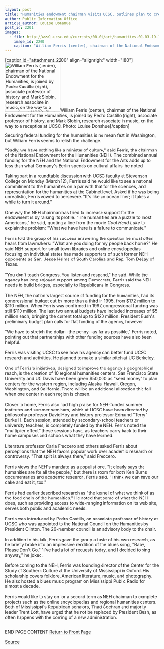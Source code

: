 ```yaml
---
layout: post
title: "Humanities endowment chairman visits UCSC, outlines plan to create regional centers"
author: Public Information Office
article_author: Louise Donahue
post_id: 2201
images:
  - file: http://www1.ucsc.edu/currents/00-01/art/humanities.01-03-19.180.jpg
    image_id: 2200
    caption: "William Ferris (center), chairman of the National Endowment for the Humanities, is joined by Pedro Castillo (right), associate professor of history, and Mark Slobin, research associate in music, on the way to a reception at UCSC. Photo: Louise Donahue"
---
```


[caption id="attachment_2200" align="alignright" width="180"]<a href="http://dev-ucsc-news.pantheonsite.io/wp-content/uploads/2001/03/humanities.01-03-19.180.jpg"><img class="size-full wp-image-2200" src="http://dev-ucsc-news.pantheonsite.io/wp-content/uploads/2001/03/humanities.01-03-19.180.jpg" alt="William Ferris (center), chairman of the National Endowment for the Humanities, is joined by Pedro Castillo (right), associate professor of history, and Mark Slobin, research associate in music, on the way to a reception at UCSC. Photo: Louise Donahue" width="180" height="162" /></a>William Ferris (center), chairman of the National Endowment for the Humanities, is joined by Pedro Castillo (right), associate professor of history, and Mark Slobin, research associate in music, on the way to a reception at UCSC. Photo: Louise Donahue[/caption]
<p>
  Securing federal funding for the humanities is no mean feat in Washington, but William Ferris seems to relish the challenge.
</p>"Sadly, we have nothing like a minister of culture," said Ferris, the chairman of the National Endowment for the Humanities (NEH). The combined annual funding for the NEH and the National Endowment for the Arts adds up to less than what Germany's Berlin spends on cultural affairs, he noted.<br>
<br>
Taking part in a roundtable discussion with UCSC faculty at Stevenson College on Monday (March 12), Ferris said he would like to see a national commitment to the humanities on a par with that for the sciences, and representation for the humanities at the Cabinet level. Asked if he was being unrealistic, Ferris vowed to persevere. "It's like an ocean liner; it takes a while to turn it around."<br>
<br>
One way the NEH chairman has tried to increase support for the endowment is by raising its profile. "The humanities are a puzzle to most Americans," he said, quoting a line from the movie <i>Cool Hand Luke</i> to explain the problem: "What we have here is a failure to communicate."<br>
<br>
Ferris told the group of his success answering the question he most often hears from lawmakers: "What are you doing for my people back home?" He said NEH support for small-town libraries and online encyclopedias focusing on individual states has made supporters of such former NEH opponents as Sen. Jesse Helms of South Carolina and Rep. Tom DeLay of Texas.<br>
<br>
"You don't teach Congress. You listen and respond," he said. While the agency has long enjoyed support among Democrats, Ferris said the NEH needs to build bridges, especially to Republicans in Congress.<br>
<br>
The NEH, the nation's largest source of funding for the humanities, had its congressional budget cut by more than a third in 1995, from $172 million to $110 million. When Ferris was confirmed in 1997, congressional funding was still $110 million. The last two annual budgets have included increases of $5 million each, bringing the current total up to $120 million. President Bush's preliminary budget plan calls for flat funding of the agency, however.<br>
<br>
"We have to stretch the dollar--the penny--as far as possible," Ferris noted, pointing out that partnerships with other funding sources have also been helpful.<br>
<br>
Ferris was visiting UCSC to see how his agency can better fund UCSC research and activities. He planned to make a similar pitch at UC Berkeley.<br>
<br>
One of Ferris's initiatives, designed to improve the agency's geographical reach, is the creation of 10 regional humanities centers. San Francisco State University and UC Davis have been given $50,000 as "seed money" to plan centers for the western region, including Alaska, Hawaii, Oregon, Washington, and California. There will be an additional allocation this fall when one center in each region is chosen.<br>
<br>
Closer to home, Ferris also had high praise for NEH-funded summer institutes and summer seminars, which at UCSC have been directed by philosophy professor David Hoy and history professor Edmund "Terry" Burke III. Each session, attended by secondary-school teachers or university teachers, is completely funded by the NEH. Ferris noted the "multiplier effect" these sessions have, as teachers carry back to their home campuses and schools what they have learned.<br>
<br>
Literature professor Carla Freccero and others asked Ferris about perceptions that the NEH favors popular work over academic research or controversy. "That split is always there," said Freccero.<br>
<br>
Ferris views the NEH's mandate as a populist one. "It clearly says the humanities are for all the people," but there is room for both Ken Burns documentaries and academic research, Ferris said. "I think we can have our cake and eat it, too."<br>
<br>
Ferris had earlier described research as "the kernel of what we think of as the food chain of the humanities." He noted that some of what the NEH does, such as providing access to wide-ranging information on its web site, serves both public and academic needs.<br>
<br>
Ferris was introduced by Pedro Castillo, an associate professor of history at UCSC who was appointed to the National Council on the Humanities by President Clinton. The 26-member council is an advisory body to the chair. <i><br>
<br></i>In addition to his talk, Ferris gave the group a taste of his own research, as he briefly broke into an impressive rendition of the blues song, "Baby, Please Don't Go." "I've had a lot of requests today, and I decided to sing anyway," he joked.<br>
<br>
Before coming to the NEH, Ferris was founding director of the Center for the Study of Southern Culture at the University of Mississippi in Oxford. His scholarship covers folklore, American literature, music, and photography. He also hosted a blues music program on Mississippi Public Radio for almost a decade.<br>
<br>
Ferris would like to stay on for a second term as NEH chairman to complete projects such as the online encyclopedias and regional humanities centers. Both of Mississippi's Republican senators, Thad Cochran and majority leader Trent Lott, have urged that he not be replaced by President Bush, as often happens with the coming of a new administration.
<p>
  <br>
  END PAGE CONTENT <a href="../../index.html">Return to Front Page</a> <img align="bottom" alt=" " border="0" height="1" src="../../images/trans.gif" width="385">
</p>
<p><a href="http://www1.ucsc.edu/currents/00-01/03-19/humanities.html" title="Permalink to humanities">Source</a></p>
